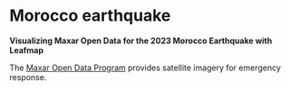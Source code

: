 # Morocco earthquake

**Visualizing Maxar Open Data for the 2023 Morocco Earthquake with Leafmap**

The [Maxar Open Data Program](https://www.maxar.com/open-data) provides satellite imagery for emergency response.
